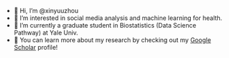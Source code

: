 - 👋 Hi, I’m @xinyuuzhou
- 👀 I’m interested in social media analysis and machine learning for health.
- 🌱 I’m currently a graduate student in Biostatistics (Data Science Pathway) at Yale Univ.
- 🙉 You can learn more about my research by checking out my [Google Scholar](https://scholar.google.com/citations?user=lP_Xz1UAAAAJ&hl=en) profile!

<!---
xinyuuzhou/xinyuuzhou is a ✨ special ✨ repository because its `README.md` (this file) appears on your GitHub profile.
You can click the Preview link to take a look at your changes.
--->
